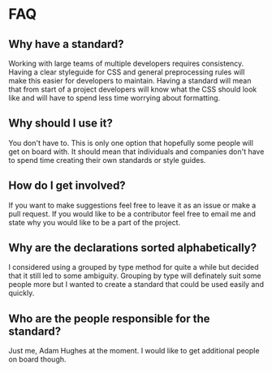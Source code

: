 # FAQ

## Why have a standard?
Working with large teams of multiple developers requires consistency. Having a clear styleguide for CSS and general preprocessing rules will make this easier for developers to maintain. Having a standard will mean that from start of a project developers will know what the CSS should look like and will have to spend less time worrying about formatting.

## Why should I use it?
You don't have to. This is only one option that hopefully some people will get on board with. It should mean that individuals and companies don't have to spend time creating their own standards or style guides.

## How do I get involved?
If you want to make suggestions feel free to leave it as an issue or make a pull request. If you would like to be a contributor feel free to email me and state why you would like to be a part of the project.

## Why are the declarations sorted alphabetically?
I considered using a grouped by type method for quite a while but decided that it still led to some ambiguity. Grouping by type will definately suit some people more but I wanted to create a standard that could be used easily and quickly.

## Who are the people responsible for the standard?
Just me, Adam Hughes at the moment. I would like to get additional people on board though.
